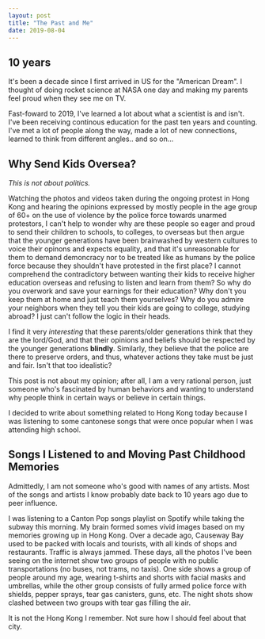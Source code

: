 ```yaml
---
layout: post
title: "The Past and Me"
date: 2019-08-04
---
```


## 10 years
It's been a decade since I first arrived in US for the "American Dream". I thought of doing rocket science at NASA one day and making my parents feel proud when they see me on TV. 

Fast-foward to 2019, I've learned a lot about what a scientist is and isn't. I've been receiving continous education for the past ten years and counting. I've met a lot of people along the way, made a lot of new connections, learned to think from different angles.. and so on...

## Why Send Kids Oversea?
*This is not about politics.*

Watching the photos and videos taken during the ongoing protest in Hong Kong and hearing the opinions expressed by mostly people in the age group of 60+ on the use of violence by the police force towards unarmed protestors, I can't help to wonder why are these people so eager and proud to send their children to schools, to colleges, to overseas but then argue that the younger generations have been brainwashed by western cultures to voice their opinons and expects equality, and that it's unreasonable for them to demand demoncracy nor to be treated like as humans by the police force because they shouldn't have protested in the first place? I cannot comprehend the contradictory between wanting their kids to receive higher education overseas and refusing to listen and learn from them? So why do you overwork and save your earnings for their education? Why don't you keep them at home and just teach them yourselves? Why do you admire your neighbors when they tell you their kids are going to college, studying abroad? I just can't follow the logic in their heads.

I find it very *interesting* that these parents/older generations think that they are the lord/God, and that their opinions and beliefs should be respected by the younger generations **blindly**. Similarly, they believe that the police are there to preserve orders, and thus, whatever actions they take must be just and fair. Isn't that too idealistic?  

This post is not about my opinion; after all, I am a very rational person, just someone who's fascinated by human behaviors and wanting to understand why people think in certain ways or believe in certain things. 

I decided to write about something related to Hong Kong today because I was listening to some cantonese songs that were once popular when I was attending high school.

## Songs I Listened to and Moving Past Childhood Memories
Admittedly, I am not someone who's good with names of any artists. Most of the songs and artists I know probably date back to 10 years ago due to peer influence. 

I was listening to a Canton Pop songs playlist on Spotify while taking the subway this morning. My brain formed somes vivid images based on my memories growing up in Hong Kong. Over a decade ago, Causeway Bay used to be packed with locals and tourists, with all kinds of shops and restaurants. Traffic is always jammed. These days, all the photos I've been seeing on the internet show two groups of people with no public transportations (no buses, not trams, no taxis). One side shows a group of people around my age, wearing t-shirts and shorts with facial masks and umbrellas, while the other group consists of fully armed police force with shields, pepper sprays, tear gas canisters, guns, etc. The night shots show clashed between two groups with tear gas filling the air. 

It is not the Hong Kong I remember. Not sure how I should feel about that city. 










